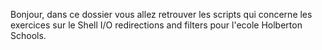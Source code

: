 Bonjour, dans ce dossier vous allez retrouver les scripts qui concerne les exercices sur le Shell I/O redirections and filters pour l'ecole Holberton Schools. 